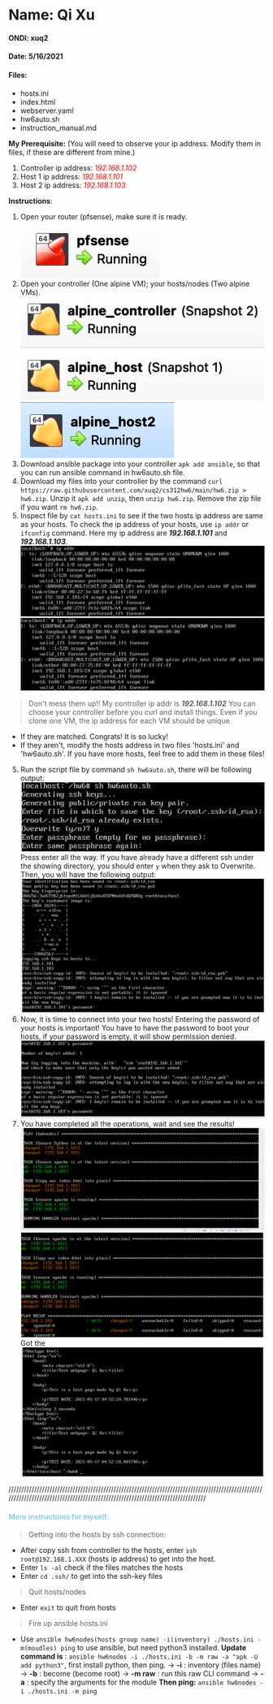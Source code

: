 # Name: Qi Xu
#### ONDI: xuq2
#### Date: 5/16/2021

#### Files: 
- hosts.ini
- index.html
- webserver.yaml 
- hw6auto.sh
- instruction_manual.md

**My Prerequisite:**
(You will need to observe your ip address. Modify them in files, if these are different from mine.)
1. Controller ip address: <em style="color:red">192.168.1.102</em>
2. Host 1 ip address: <em style="color:red">192.168.1.101</em>
3. Host 2 ip address: <em style="color:red">192.168.1.103</em>

**Instructions**: 
1. Open your router (pfsense), make sure it is ready. 
![image](/imgaes/router.png)
2. Open your controller (One alpine VM); your hosts/nodes (Two alpine VMs).
 ![image](/images/host.png)![image](/images/host2.png)
3. Download ansible package into your controller `apk add ansible`, so that you can run ansible command in hw6auto.sh file.
4. Download my files into your controller by the command `curl https://raw.githubusercontent.com/xuq2/cs312hw6/main/hw6.zip > hw6.zip`.
Unzip it `apk add unzip`, then `unzip hw6.zip`.
Remove the zip file if you want `rm hw6.zip`.
4. Inspect file by `cat hosts.ini` to see if the two hosts ip address are same as your hosts. To check the ip address of your hosts, use `ip addr` or `ifconfig` command. Here my ip address are ***192.168.1.101*** and ***192.168.1.103***.
![image](/images/ip.png) ![image](/images/ip1.png)
 > Don't mess them up!! My controller ip addr is ***192.168.1.102*** You can choose your controller before you curl and install things. Even if you clone one VM, the ip address for each VM should be unique. 

- If they are matched. Congrats! It is so lucky!
- If they aren't, modify the hosts address in two files 'hosts.ini' and 'hw6auto.sh'. If you have more hosts, feel free to add them in these files!
5. Run the script file by command `sh hw6auto.sh`, there will be following output:
![image](/images/output1.png)
Press enter all the way. If you have already have a different ssh under the showing directory, you should enter `y` when they ask to Overwrite.
Then, you will have the following output: 
![image](/images/pass.png)
6. Now, it is time to connect into your two hosts! Entering the password of your hosts is important! You have to have the password to boot your hosts, if your password is empty, it will show permission denied.
![image](/images/pass2.png)
7. You have completed all the operations, wait and see the results!
![image](/images/res1.png)
![image](/images/res2.png)
Got the 
![image](/images/res3.png)


////////////////////////////////////////////////////////////////////////////////////////////////////////////////////////////////////////////////////////////////////////////////
<h4 style="color:skyblue">More instructions for myself:</h4>

> Getting into the hosts by ssh connection:
- After copy ssh from controller to the hosts, enter `ssh root@192.168.1.XXX` (hosts ip address) to get into the host.
- Enter `ls -al` check if the files matches the hosts
- Enter `cd .ssh/` to get into the ssh-key files
> Quit hosts/nodes
- Enter `exit` to quit from hosts
> Fire up ansible hosts.ini
- Use `ansible hw6nodes(hosts group name) -i(inventory) ./hosts.ini -m(moudles) ping` to use ansible, but need python3 installed. 
**Update command is** : 
`ansible hw6nodes -i ./hosts.ini -b -m raw -a "apk -U add python3"`, first install python, then ping.
-> **-i** : inventory (files name)
-> **-b** : become (become root)
-> **-m raw** : run this raw CLI command
-> **-a** : specify the arguments for the module
**Then ping:**
`ansible hw6nodes -i ./hosts.ini -m ping`
